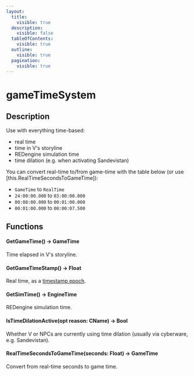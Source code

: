 ```yaml
---
layout:
  title:
    visible: true
  description:
    visible: false
  tableOfContents:
    visible: true
  outline:
    visible: true
  pagination:
    visible: true
---
```


# gameTimeSystem

## Description

Use with everything time-based:

* real time
* time in V's storyline
* REDengine simulation time
* time dilation (e.g. when activating Sandevistan)

You can convert real-time to/from game-time with the table below (or use \[this.RealTimeSecondsToGameTime]):

* `GameTime` to `RealTime`
* `24:00:00.000` to `03:00:00.000`
* `00:08:00.000` to `00:01:00.000`
* `00:01:00.000` to `00:00:07.500`

## Functions

#### GetGameTime() -> GameTime

Time elapsed in V's storyline.

#### GetGameTimeStamp() -> Float

Real time, as a [timestamp epoch](https://www.epochconverter.com/).

#### GetSimTime() -> EngineTime

REDengine simulation time.

#### IsTimeDilationActive(opt reason: CName) -> Bool

Whether V or NPCs are currently using time dilation (usually via cyberware, e.g. Sandevistan).

#### RealTimeSecondsToGameTime(seconds: Float) -> GameTime

Convert from real-time seconds to game time.
